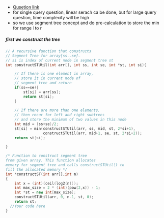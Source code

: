 - [Qusetion link](https://practice.geeksforgeeks.org/problems/range-minimum-query/1#)
- for single query question, linear serach ca be done, but for large query question, time complexity will be high
- so we use segment tree concept and do pre-calculation to store the min for range l to r

##### first we construct the tree
```cpp
// A recursive function that constructs
// Segment Tree for array[ss..se].
// si is index of current node in segment tree st
int constructSTUtil(int arr[], int ss, int se, int *st, int si){

    // If there is one element in array,
    // store it in current node of
    // segment tree and return
    if(ss==se){
        st[si] = arr[ss];
        return st[si];
    }
    
    // If there are more than one elements,
    // then recur for left and right subtrees
    // and store the minimum of two values in this node
    int mid = (ss+se)/2;
    st[si] = min(constructSTUtil(arr, ss, mid, st, 2*si+1),
                 constructSTUtil(arr, mid+1, se, st, 2*si+2));
    return st[si];
    
}

/* Function to construct segment tree
from given array. This function allocates
memory for segment tree and calls constructSTUtil() to
fill the allocated memory */
int *constructST(int arr[],int n)
{
    int x = (int)(ceil(log2(n)));
    int max_size = 2 * (int)(pow(2,x)) - 1;
    int *st = new int[max_size];
    constructSTUtil(arr, 0, n-1, st, 0);
    return st;
  //Your code here
}
```
